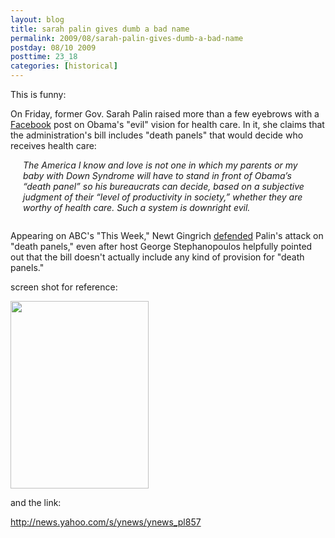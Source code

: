 ```yaml
---
layout: blog
title: sarah palin gives dumb a bad name
permalink: 2009/08/sarah-palin-gives-dumb-a-bad-name
postday: 08/10 2009
posttime: 23_18
categories: [historical]
---
```


<p>This is funny:</p>
<p>On Friday, former <span class="yshortcuts" id="lw_1249932567_5">Gov. Sarah Palin</span> raised more than a few eyebrows with a <a href="http://us.rd.yahoo.com/dailynews/ynews/pl_ynews/storytext/ynews_pl857/33000084/SIG=11nitu5im/*http://www.facebook.com/note.php?note_id=113851103434" target="_blank"><span class="yshortcuts" id="lw_1249932567_6">Facebook</span></a> post on Obama's "evil" vision for health care. In it, she claims that the administration's bill includes "death panels" that would decide who receives health care:</p>
<p></p><p style="padding:0 20px 1em; font-style:italic;">The America I know and love is not one in which my parents or my baby with <span class="yshortcuts" id="lw_1249932567_7">Down Syndrome</span> will have to stand in front of Obama&rsquo;s &ldquo;death panel&rdquo; so his bureaucrats can decide, based on a subjective judgment of their &ldquo;level of productivity in society,&rdquo; whether they are worthy of health care. Such a system is downright evil.</p>
<p>
Appearing on ABC's "This Week," <span class="yshortcuts" id="lw_1249932567_8">Newt Gingrich</span> <a href="http://us.rd.yahoo.com/dailynews/ynews/pl_ynews/storytext/ynews_pl857/33000084/SIG=12kqeu8gu/*http://blogs.abcnews.com/george/2009/08/gingrich-defends-palins-death-panels-.html" target="_blank"><span class="yshortcuts" id="lw_1249932567_9">defended</span></a> Palin's attack on "death panels," even after <span class="yshortcuts" id="lw_1249932567_10">host George Stephanopoulos</span> helpfully pointed out that the bill doesn't actually include any kind of provision for "death panels."</p>
<p>screen shot for reference:</p>

<a href="http://blog.kristeraxel.com/wp-content/uploads/2009/08/Screen-shot-2011-09-26-at-6.25.15-PM.png"><img src="http://blog.kristeraxel.com/wp-content/uploads/2009/08/Screen-shot-2011-09-26-at-6.25.15-PM-221x300.png" alt="" title="Screen shot 2011-09-26 at 6.25.15 PM" width="221" height="300" class="aligncenter size-medium wp-image-1286" /></a>

<p>and the link:</p>
<p><a href="http://news.yahoo.com/s/ynews/ynews_pl857" title="http://news.yahoo.com/s/ynews/ynews_pl857">http://news.yahoo.com/s/ynews/ynews_pl857</a></p>
